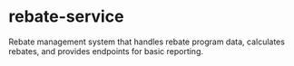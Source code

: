 # rebate-service
Rebate management system that handles rebate program data, calculates rebates, and provides endpoints for basic reporting.

